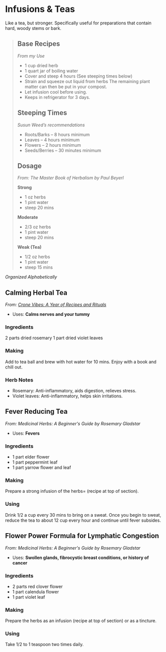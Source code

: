 # Infusions &amp; Teas
Like a tea, but stronger. Specifically useful for preparations that contain hard, woody stems or bark.

> ## Base Recipes
>_From my Use_
>- 1 cup dried herb
>- 1 quart jar of boiling water
>- Cover and steep 4 hours (See steeping times below)
>- Strain and squeeze out liquid from herbs  The remaining plant matter can then be put in your compost.
>- Let infusion cool before using.
>- Keeps in refrigerator for 3 days.
>
>## Steeping Times
>_Susun Weed’s recommendations_
>- Roots/Barks – 8 hours minimum
>- Leaves – 4 hours minimum
>- Flowers – 2 hours minimum
>- Seeds/Berries – 30 minutes minimum
>
>## Dosage
> _From: The Master Book of Herbalism by Paul Beyerl_
>
> **Strong**
> - 1 oz herbs
> - 1 pint water
> - steep 20 mins
>
> **Moderate**
> - 2/3 oz herbs
> - 1 pint water
> - steep 20 mins
>
> **Weak (Tea)**
> - 1/2 oz herbs
> - 1 pint water
> - steep 15 mins


_Organized Alphabetically_

## Calming Herbal Tea
_From: [Crone Vibes: A Year of Recipes and Rituals](https://cronevibes.com/)_
- Uses: **Calms nerves and your tummy**

### Ingredients
2 parts dried rosemary
1 part dried violet leaves

### Making
Add to tea ball and brew with hot water for 10 mins. Enjoy with a book and chill out.

### Herb Notes
- Rosemary: Anti-inflammatory, aids digestion, relieves stress.
- Violet leaves: Anti-inflammatory, helps skin irritations.


## Fever Reducing Tea
_From: Medicinal Herbs: A Beginner's Guide by Rosemary Gladstar_
- Uses: **Fevers**

### Ingredients
- 1 part elder flower
- 1 part peppermint leaf
- 1 part yarrow flower and leaf

### Making
Prepare a strong infusion of the herbs= (recipe at top of section).


### Using
Drink 1/2 a cup every 30 mins to bring on a sweat. Once you begin to sweat, reduce the tea to about 12 cup every hour and continue until fever subsides.


## Flower Power Formula for Lymphatic Congestion
_From: Medicinal Herbs: A Beginner's Guide by Rosemary Gladstar_
- Uses: **Swollen glands, fibrocystic breast conditions, or history of cancer**

### Ingredients
- 2 parts red clover flower
- 1 part calendula flower
- 1 part violet leaf

### Making
Prepare the herbs as an infusion (recipe at top of section) or as a tincture.


### Using
Take 1/2 to 1 teaspoon two times daily.

